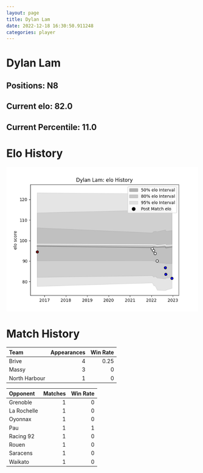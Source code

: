 ```yaml
---  
layout: page  
title: Dylan Lam  
date: 2022-12-18 16:30:50.911248  
categories: player  
---
```

# Dylan Lam

## Positions: N8

## Current elo: 82.0

## Current Percentile: 11.0

# Elo History


![elo history](history_DylanLam.png)
# Match History


| Team          |   Appearances |   Win Rate |
|:--------------|--------------:|-----------:|
| Brive         |             4 |       0.25 |
| Massy         |             3 |       0    |
| North Harbour |             1 |       0    |

| Opponent    |   Matches |   Win Rate |
|:------------|----------:|-----------:|
| Grenoble    |         1 |          0 |
| La Rochelle |         1 |          0 |
| Oyonnax     |         1 |          0 |
| Pau         |         1 |          1 |
| Racing 92   |         1 |          0 |
| Rouen       |         1 |          0 |
| Saracens    |         1 |          0 |
| Waikato     |         1 |          0 |